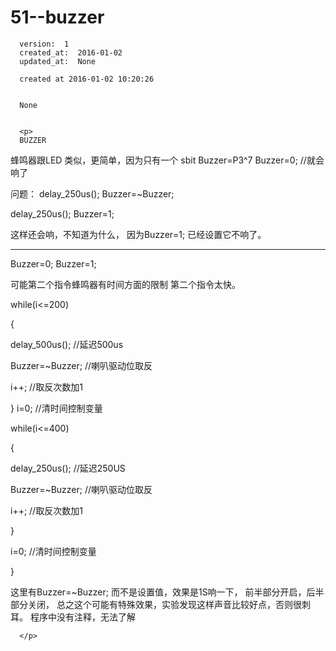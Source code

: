 
  # 51--buzzer

      version:  1
      created_at:  2016-01-02
      updated_at:  None

      created at 2016-01-02 10:20:26 


      None


      <p>
      BUZZER
蜂鸣器跟LED 类似，更简单，因为只有一个
sbit Buzzer=P3^7
Buzzer=0; //就会响了

问题：
delay_250us();
Buzzer=~Buzzer;

delay_250us();
Buzzer=1;


这样还会响，不知道为什么， 
因为Buzzer=1; 已经设置它不响了。


---------------
Buzzer=0;
Buzzer=1; 

可能第二个指令蜂鸣器有时间方面的限制
第二个指令太快。

while(i<=200) 

{

  delay_500us(); //延迟500us

  Buzzer=~Buzzer; //喇叭驱动位取反

  i++; //取反次数加1

}
i=0; //清时间控制变量

while(i<=400) 

{

  delay_250us(); //延迟250US

  Buzzer=~Buzzer; //喇叭驱动位取反

  i++; //取反次数加1

}

i=0; //清时间控制变量

}

这里有Buzzer=~Buzzer; 
而不是设置值，效果是1S响一下，
前半部分开启，后半部分关闭，
总之这个可能有特殊效果，实验发现这样声音比较好点，否则很刺耳。
程序中没有注释，无法了解

      </p>

  
